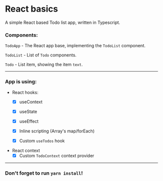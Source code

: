 # React basics

A simple React based Todo list app, written in Typescript.

### Components:

`TodoApp` - The React app base, implementing the `TodoList` component.

`TodoList` - List of `Todo` components.

`Todo` - List item, showing the item `text`.

---
### App is using:
- React hooks:
    - [x] useContext
    - [x] useState
    - [x] useEffect
    - [x] Inline scripting (Array's map/forEach)
    - [x] Custom `useTodos` hook


- React context
  - [x] Custom `TodoContext` context provider

---
### Don't forget to run `yarn install`!
